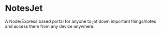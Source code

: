 # NotesJet
A Node/Express based portal for anyone to jot down important things/notes and access them from any device anywhere.
